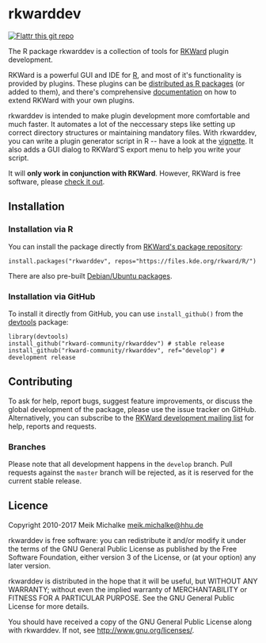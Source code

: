 # rkwarddev

[![Flattr this git repo](https://api.flattr.com/button/flattr-badge-large.png)](https://flattr.com/submit/auto?user_id=tfry&url=https://github.com/rkward-community/rkwarddev&title=rkwarddev&language=en_GB&tags=github&category=software)

The R package rkwarddev is a collection of tools for [RKWard](https://rkward.kde.org) plugin development.

RKWard is a powerful GUI and IDE for [R](https://r-project.org), and most of it's functionality is provided by plugins.
These plugins can be [distributed as R packages](https://files.kde.org/rkward/R) (or added to them), and there's comprehensive
[documentation](http://api.kde.org/doc/rkwardplugins/) on how to extend RKWard with your own plugins.

rkwarddev is intended to make plugin development more comfortable and much faster. It automates a lot of the neccessary steps
like setting up correct directory structures or maintaining mandatory files. With rkwarddev, you can write a plugin generator
script in R -- have a look at the [vignette](/inst/doc/rkwarddev_vignette.pdf?raw=true "rkwarddev vignette").
It also adds a GUI dialog to RKWard'S export menu to help you write your script.

It will **only work in conjunction with RKWard**. However, RKWard is free software, please [check it out](https://rkward.kde.org).

## Installation

### Installation via R

You can install the package directly from [RKWard's package repository](https://files.kde.org/rkward/R):

```
install.packages("rkwarddev", repos="https://files.kde.org/rkward/R/")
```

There are also pre-built [Debian/Ubuntu packages](https://files.kde.org/rkward/R/pckg/rkwarddev/deb_repo.html).

### Installation via GitHub

To install it directly from GitHub, you can use `install_github()` from the [devtools](https://github.com/hadley/devtools) package:

```
library(devtools)
install_github("rkward-community/rkwarddev") # stable release
install_github("rkward-community/rkwarddev", ref="develop") # development release
```
 
## Contributing

To ask for help, report bugs, suggest feature improvements, or discuss the global
development of the package, please use the issue tracker on GitHub.
Alternatively, you can subscribe to the [RKWard development mailing list](https://mail.kde.org/mailman/listinfo/rkward-devel)
for help, reports and requests.

### Branches

Please note that all development happens in the `develop` branch. Pull requests against the `master`
branch will be rejected, as it is reserved for the current stable release.

## Licence

Copyright 2010-2017 Meik Michalke <meik.michalke@hhu.de>

rkwarddev is free software: you can redistribute it and/or modify
it under the terms of the GNU General Public License as published by
the Free Software Foundation, either version 3 of the License, or
(at your option) any later version.

rkwarddev is distributed in the hope that it will be useful,
but WITHOUT ANY WARRANTY; without even the implied warranty of
MERCHANTABILITY or FITNESS FOR A PARTICULAR PURPOSE.  See the
GNU General Public License for more details.

You should have received a copy of the GNU General Public License
along with rkwarddev.  If not, see <http://www.gnu.org/licenses/>.

